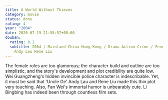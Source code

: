 ```yaml
---
title: A World Without Thieves
category: movie
status: done
rating: 4
year: "2004"
date: 2020-07-19 21:55:57+08:00
douban:
  rating: 8.1
  subtitle: 2004 / Mainland China Hong Kong / Drama Action Crime / Feng Xiaogang /
    Andy Lau Rene Liu
---
```


The female roles are too glamorous; the character build and outline are too simplistic, and the story's development and plot credibility are quite low. Wei Guangzheng's hidden invincible police character is indescribable. Yet, it must be said that 'Uncle Ge' Andy Lau and Rene Liu made this thin plot very touching. Also, Fan Wei's immortal humor is unbearably cute. Li Bingbing has indeed been through countless film sets.
